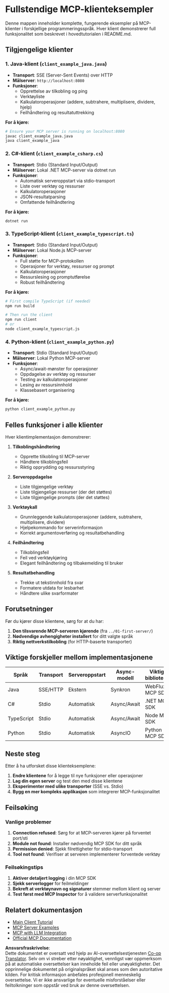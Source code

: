 <!--
CO_OP_TRANSLATOR_METADATA:
{
  "original_hash": "affcf199a44f60283a289dcb69dc144e",
  "translation_date": "2025-07-17T09:11:00+00:00",
  "source_file": "03-GettingStarted/02-client/complete_examples.md",
  "language_code": "no"
}
-->
# Fullstendige MCP-klienteksempler

Denne mappen inneholder komplette, fungerende eksempler på MCP-klienter i forskjellige programmeringsspråk. Hver klient demonstrerer full funksjonalitet som beskrevet i hovedtutorialen i README.md.

## Tilgjengelige klienter

### 1. Java-klient (`client_example_java.java`)
- **Transport**: SSE (Server-Sent Events) over HTTP
- **Målserver**: `http://localhost:8080`
- **Funksjoner**: 
  - Opprettelse av tilkobling og ping
  - Verktøyliste
  - Kalkulatoroperasjoner (addere, subtrahere, multiplisere, dividere, hjelp)
  - Feilhåndtering og resultatuttrekking

**For å kjøre:**
```bash
# Ensure your MCP server is running on localhost:8080
javac client_example_java.java
java client_example_java
```

### 2. C#-klient (`client_example_csharp.cs`)
- **Transport**: Stdio (Standard Input/Output)
- **Målserver**: Lokal .NET MCP-server via dotnet run
- **Funksjoner**:
  - Automatisk serveroppstart via stdio-transport
  - Liste over verktøy og ressurser
  - Kalkulatoroperasjoner
  - JSON-resultatparsing
  - Omfattende feilhåndtering

**For å kjøre:**
```bash
dotnet run
```

### 3. TypeScript-klient (`client_example_typescript.ts`)
- **Transport**: Stdio (Standard Input/Output)
- **Målserver**: Lokal Node.js MCP-server
- **Funksjoner**:
  - Full støtte for MCP-protokollen
  - Operasjoner for verktøy, ressurser og prompt
  - Kalkulatoroperasjoner
  - Ressurslesing og promptutførelse
  - Robust feilhåndtering

**For å kjøre:**
```bash
# First compile TypeScript (if needed)
npm run build

# Then run the client
npm run client
# or
node client_example_typescript.js
```

### 4. Python-klient (`client_example_python.py`)
- **Transport**: Stdio (Standard Input/Output)  
- **Målserver**: Lokal Python MCP-server
- **Funksjoner**:
  - Async/await-mønster for operasjoner
  - Oppdagelse av verktøy og ressurser
  - Testing av kalkulatoroperasjoner
  - Lesing av ressursinnhold
  - Klassebasert organisering

**For å kjøre:**
```bash
python client_example_python.py
```

## Felles funksjoner i alle klienter

Hver klientimplementasjon demonstrerer:

1. **Tilkoblingshåndtering**
   - Opprette tilkobling til MCP-server
   - Håndtere tilkoblingsfeil
   - Riktig opprydding og ressursstyring

2. **Serveroppdagelse**
   - Liste tilgjengelige verktøy
   - Liste tilgjengelige ressurser (der det støttes)
   - Liste tilgjengelige prompts (der det støttes)

3. **Verktøykall**
   - Grunnleggende kalkulatoroperasjoner (addere, subtrahere, multiplisere, dividere)
   - Hjelpekommando for serverinformasjon
   - Korrekt argumentoverføring og resultatbehandling

4. **Feilhåndtering**
   - Tilkoblingsfeil
   - Feil ved verktøykjøring
   - Elegant feilhåndtering og tilbakemelding til bruker

5. **Resultatbehandling**
   - Trekke ut tekstinnhold fra svar
   - Formatere utdata for lesbarhet
   - Håndtere ulike svarformater

## Forutsetninger

Før du kjører disse klientene, sørg for at du har:

1. **Den tilsvarende MCP-serveren kjørende** (fra `../01-first-server/`)
2. **Nødvendige avhengigheter installert** for ditt valgte språk
3. **Riktig nettverkstilkobling** (for HTTP-baserte transporter)

## Viktige forskjeller mellom implementasjonene

| Språk      | Transport | Serveroppstart | Async-modell | Viktige biblioteker |
|------------|-----------|----------------|--------------|---------------------|
| Java       | SSE/HTTP  | Ekstern        | Synkron      | WebFlux, MCP SDK    |
| C#         | Stdio     | Automatisk     | Async/Await  | .NET MCP SDK        |
| TypeScript | Stdio     | Automatisk     | Async/Await  | Node MCP SDK        |
| Python     | Stdio     | Automatisk     | AsyncIO      | Python MCP SDK      |

## Neste steg

Etter å ha utforsket disse klienteksemplene:

1. **Endre klientene** for å legge til nye funksjoner eller operasjoner
2. **Lag din egen server** og test den med disse klientene
3. **Eksperimenter med ulike transporter** (SSE vs. Stdio)
4. **Bygg en mer kompleks applikasjon** som integrerer MCP-funksjonalitet

## Feilsøking

### Vanlige problemer

1. **Connection refused**: Sørg for at MCP-serveren kjører på forventet port/sti
2. **Module not found**: Installer nødvendig MCP SDK for ditt språk
3. **Permission denied**: Sjekk filrettigheter for stdio-transport
4. **Tool not found**: Verifiser at serveren implementerer forventede verktøy

### Feilsøkingstips

1. **Aktiver detaljert logging** i din MCP SDK
2. **Sjekk serverlogger** for feilmeldinger
3. **Bekreft at verktøynavn og signaturer** stemmer mellom klient og server
4. **Test først med MCP Inspector** for å validere serverfunksjonalitet

## Relatert dokumentasjon

- [Main Client Tutorial](./README.md)
- [MCP Server Examples](../../../../03-GettingStarted/01-first-server)
- [MCP with LLM Integration](../../../../03-GettingStarted/03-llm-client)
- [Official MCP Documentation](https://modelcontextprotocol.io/)

**Ansvarsfraskrivelse**:  
Dette dokumentet er oversatt ved hjelp av AI-oversettelsestjenesten [Co-op Translator](https://github.com/Azure/co-op-translator). Selv om vi streber etter nøyaktighet, vennligst vær oppmerksom på at automatiske oversettelser kan inneholde feil eller unøyaktigheter. Det opprinnelige dokumentet på originalspråket skal anses som den autoritative kilden. For kritisk informasjon anbefales profesjonell menneskelig oversettelse. Vi er ikke ansvarlige for eventuelle misforståelser eller feiltolkninger som oppstår ved bruk av denne oversettelsen.